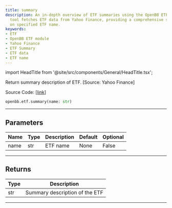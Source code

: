 ```yaml
---
title: summary
description: An in-depth overview of ETF summaries using the OpenBB ETF module. This
  tool fetches ETF data from Yahoo Finance, providing a comprehensive summary based
  on specified ETF name.
keywords:
- ETF
- OpenBB ETF module
- Yahoo Finance
- ETF Summary
- ETF data
- ETF name
---
```


import HeadTitle from '@site/src/components/General/HeadTitle.tsx';

<HeadTitle title="etf.summary - Reference | OpenBB SDK Docs" />

Return summary description of ETF. [Source: Yahoo Finance]

Source Code: [[link](https://github.com/OpenBB-finance/OpenBB/tree/main/openbb_terminal/etf/yfinance_model.py#L44)]

```python
openbb.etf.summary(name: str)
```

---

## Parameters

| Name | Type | Description | Default | Optional |
| ---- | ---- | ----------- | ------- | -------- |
| name | str | ETF name | None | False |


---

## Returns

| Type | Description |
| ---- | ----------- |
| str | Summary description of the ETF |
---
